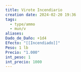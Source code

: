 ```yaml
---
title: Virote Incendiario
creation date: 2024-02-20 19:36
tags:
  - type/ammo
  - mun/v
aliases: 
Dado_de_Daño: +1d4
Efecto: "[[Incendiado]]"
Peso: 1 lb
Precio: "1.000"
int_peso: 1
int_precio: 1000
---
```



